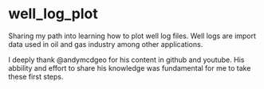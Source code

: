 # well_log_plot
Sharing my path into learning how to plot well log files. Well logs are import data used in oil and gas industry among other applications.

I deeply thank @andymcdgeo for his content in github and youtube. His abbility and effort to share his knowledge was fundamental for me to take these first steps.
